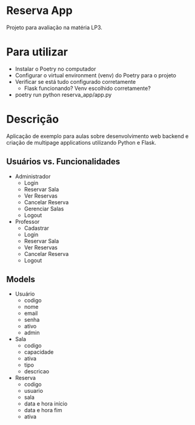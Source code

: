 # Reserva App

Projeto para avaliação na matéria LP3.

# Para utilizar

* Instalar o Poetry no computador
* Configurar o virtual environment (venv) do Poetry para o projeto
* Verificar se está tudo configurado corretamente
  * Flask funcionando? Venv escolhido corretamente?
* poetry run python reserva_app/app.py

# Descrição

Aplicação de exemplo para aulas sobre desenvolvimento web backend e criação de multipage applications utilizando Python e Flask.

## Usuários vs. Funcionalidades
- Administrador
  - Login
  - Reservar Sala
  - Ver Reservas
  - Cancelar Reserva
  - Gerenciar Salas
  - Logout
- Professor
  - Cadastrar
  - Login
  - Reservar Sala
  - Ver Reservas
  - Cancelar Reserva
  - Logout

## Models
- Usuário
  - codigo
  - nome
  - email
  - senha
  - ativo
  - admin
- Sala
  - codigo
  - capacidade
  - ativa
  - tipo
  - descricao
- Reserva
  - codigo
  - usuario
  - sala
  - data e hora início
  - data e hora fim
  - ativa
  
